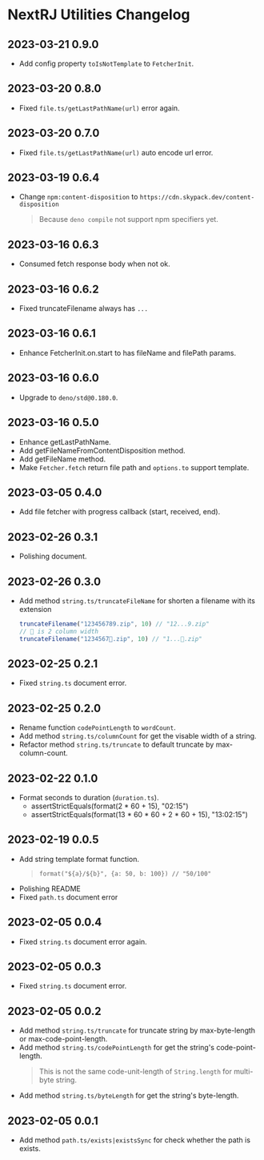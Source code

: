 # NextRJ Utilities Changelog

## 2023-03-21 0.9.0

- Add config property `toIsNotTemplate` to `FetcherInit`.

## 2023-03-20 0.8.0

- Fixed `file.ts/getLastPathName(url)` error again.

## 2023-03-20 0.7.0

- Fixed `file.ts/getLastPathName(url)` auto encode url error.

## 2023-03-19 0.6.4

- Change `npm:content-disposition` to `https://cdn.skypack.dev/content-disposition`
  > Because `deno compile` not support npm specifiers yet.

## 2023-03-16 0.6.3

- Consumed fetch response body when not ok.

## 2023-03-16 0.6.2

- Fixed truncateFilename always has `...`

## 2023-03-16 0.6.1

- Enhance FetcherInit.on.start to has fileName and filePath params.

## 2023-03-16 0.6.0

- Upgrade to `deno/std@0.180.0`.

## 2023-03-16 0.5.0

- Enhance getLastPathName.
- Add getFileNameFromContentDisposition method.
- Add getFileName method.
- Make `Fetcher.fetch` return file path and `options.to` support template.

## 2023-03-05 0.4.0

- Add file fetcher with progress callback (start, received, end).

## 2023-02-26 0.3.1

- Polishing document.

## 2023-02-26 0.3.0

- Add method `string.ts/truncateFileName` for shorten a filename with its extension
  ```ts
  truncateFilename("123456789.zip", 10) // "12...9.zip"
  // 🦄 is 2 column width
  truncateFilename("1234567🦄.zip", 10) // "1...🦄.zip"
  ```

## 2023-02-25 0.2.1

- Fixed `string.ts` document error.

## 2023-02-25 0.2.0

- Rename function `codePointLength` to `wordCount`.
- Add method `string.ts/columnCount` for get the visable width of a string.
- Refactor method `string.ts/truncate` to default truncate by max-column-count.

## 2023-02-22 0.1.0

- Format seconds to duration (`duration.ts`).
  - assertStrictEquals(format(2 * 60 + 15), "02:15")
  - assertStrictEquals(format(13 * 60 * 60 + 2 * 60 + 15), "13:02:15")

## 2023-02-19 0.0.5

- Add string template format function.
  > `format("${a}/${b}", {a: 50, b: 100}) // "50/100"`
- Polishing README
- Fixed `path.ts` document error

## 2023-02-05 0.0.4

- Fixed `string.ts` document error again.

## 2023-02-05 0.0.3

- Fixed `string.ts` document error.

## 2023-02-05 0.0.2

- Add method `string.ts/truncate` for truncate string by max-byte-length or max-code-point-length.
- Add method `string.ts/codePointLength` for get the string's code-point-length.
  > This is not the same code-unit-length of `String.length` for multi-byte string.
- Add method `string.ts/byteLength` for get the string's byte-length.

## 2023-02-05 0.0.1

- Add method `path.ts/exists|existsSync` for check whether the path is exists.
